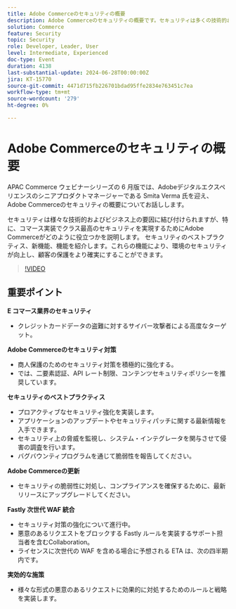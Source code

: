 ```yaml
---
title: Adobe Commerceのセキュリティの概要
description: Adobe Commerceのセキュリティの概要です。セキュリティは多くの技術的およびビジネス上の要因に結び付けられますが、特に、コマース実装でクラス最高のセキュリティを実現するためにAdobe Commerceがどのように役立つかを説明します。 セキュリティのベストプラクティス、新機能、機能を紹介します。これらの機能により、環境のセキュリティが向上し、顧客の保護をより確実にすることができます。
solution: Commerce
feature: Security
topic: Security
role: Developer, Leader, User
level: Intermediate, Experienced
doc-type: Event
duration: 4138
last-substantial-update: 2024-06-28T00:00:00Z
jira: KT-15770
source-git-commit: 4471d715fb226701bdad95ffe2834e763451c7ea
workflow-type: tm+mt
source-wordcount: '279'
ht-degree: 0%

---
```



# Adobe Commerceのセキュリティの概要

APAC Commerce ウェビナーシリーズの 6 月版では、Adobeデジタルエクスペリエンスのシニアプロダクトマネージャーである Smita Verma 氏を迎え、Adobe Commerceのセキュリティの概要についてお話しします。

セキュリティは様々な技術的およびビジネス上の要因に結び付けられますが、特に、コマース実装でクラス最高のセキュリティを実現するためにAdobe Commerceがどのように役立つかを説明します。 セキュリティのベストプラクティス、新機能、機能を紹介します。これらの機能により、環境のセキュリティが向上し、顧客の保護をより確実にすることができます。

>[!VIDEO](https://video.tv.adobe.com/v/3430434/?learn=on)

## 重要ポイント

**E コマース業界のセキュリティ**

* クレジットカードデータの盗難に対するサイバー攻撃者による高度なターゲット。

**Adobe Commerceのセキュリティ対策**

* 商人保護のためのセキュリティ対策を積極的に強化する。
* では、二要素認証、API レート制限、コンテンツセキュリティポリシーを推奨しています。

**セキュリティのベストプラクティス**

* プロアクティブなセキュリティ強化を実装します。
* アプリケーションのアップデートやセキュリティパッチに関する最新情報を入手できます。
* セキュリティ上の脅威を監視し、システム・インテグレータを関与させて侵害の調査を行います。
* バグバウンティプログラムを通じて脆弱性を報告してください。

**Adobe Commerceの更新**

* セキュリティの脆弱性に対処し、コンプライアンスを確保するために、最新リリースにアップグレードしてください。

**Fastly 次世代 WAF 統合**

* セキュリティ対策の強化について進行中。
* 悪意のあるリクエストをブロックする Fastly ルールを実装するサポート担当者を含むCollaboration。
* ライセンスに次世代の WAF を含める場合に予想される ETA は、次の四半期内です。

**実効的な施策**

* 様々な形式の悪意のあるリクエストに効果的に対処するためのルールと戦略を実装します。